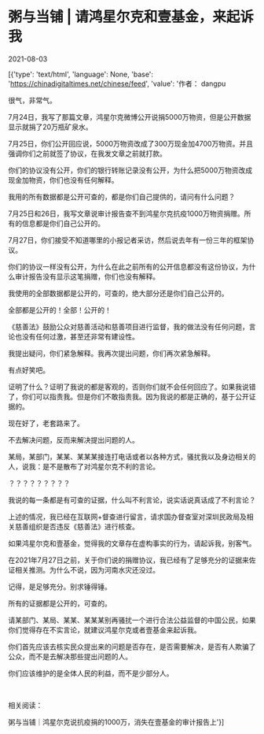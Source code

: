 # 粥与当铺 | 请鸿星尔克和壹基金，来起诉我

2021-08-03

[{'type': 'text/html', 'language': None, 'base': 'https://chinadigitaltimes.net/chinese/feed', 'value': '作者： dangpu

很气，非常气。

7月24日，我写了那篇文章，鸿星尔克微博公开说捐5000万物资，但是公开数据显示就捐了20万瓶矿泉水。

7月25日，你们公开回应说，5000万物资改成了300万现金加4700万物资。并且强调你们之前就签了协议，在我发文章之前就打款。

你们的协议没有公开，你们的银行转账记录没有公开，为什么把5000万物资改成现金加物资，你们也没有任何解释。

我用的所有数据都是公开可查的，都是你们自己提供的，请问有什么问题？

7月25日和26日，我写文章说审计报告查不到鸿星尔克抗疫1000万物资捐赠。所有的信息都是你们自己公开的。

7月27日，你们接受不知道哪里的小报记者采访，然后说去年有一份三年的框架协议。

你们的协议一样没有公开，为什么在此之前所有的公开信息都没有这份协议，为什么审计报告没有显示这笔捐赠，你们也没有解释。

我使用的全部数据都是公开的，可查的，绝大部分还是你们自己公开的。

全部都是公开的！全部！公开的！

《慈善法》鼓励公众对慈善活动和慈善项目进行监督，我的做法没有任何问题，言论也没有任何过激，甚至还非常有建设性。

我提出疑问，你们紧急解释。我再次提出问题，你们再次紧急解释。

有点好笑吧。

证明了什么？证明了我说的都是客观的，否则你们就不会任何回应了。如果我说错了，你们可以指责我。但是你们不敢指责我。因为我说的都是正确的，基于公开证据的。

现在好了，老套路来了。

不去解决问题，反而来解决提出问题的人。

某局，某部门，某某、某某某接连打电话或者以各种方式，骚扰我以及身边相关的人，说我：是不是散布了对鸿星尔克不利的言论。

？？？？？？？？？

我说的每一条都是有可查的证据，什么叫不利言论，说实话说真话成了不利言论？

上述的情况，我已经在互联网+督查进行留言，请求国办督查室对深圳民政局及相关慈善组织是否违反《慈善法》进行核查。

如果鸿星尔克和壹基金，觉得我的文章存在虚构事实的行为，请起诉我，别客气。

在2021年7月27日之前，关于你们说的捐赠协议，我已经有了足够充分的证据来佐证相关推测。为什么不说，因为河南水灾还没过。

记得，是足够充分。别求锤得锤。

所有的证据都是公开的，可查的。

请某部门、某局、某某、某某某别再骚扰一个进行合法公益监督的中国公民，如果你们觉得存在不实言论，就建议鸿星尔克或者壹基金来起诉我。

你们首先应该去核实民众提出来的问题是否存在，是否需要解决，是否有人欺骗了公众，而不是去解决那些提出问题的人。

你们应该维护的是全体人民的利益，而不是少部分人。

&emsp;

相关阅读：

粥与当铺｜鸿星尔克说抗疫捐的1000万，消失在壹基金的审计报告上'}]